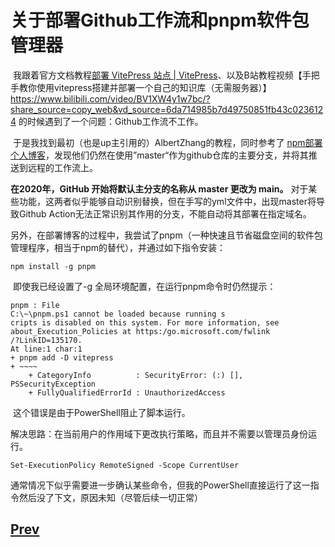 
# 关于部署Github工作流和pnpm软件包管理器



​	我跟着官方文档教程[部署 VitePress 站点 | VitePress](https://vitepress.dev/zh/guide/deploy)、以及B站教程视频【手把手教你使用vitepress搭建并部署一个自己的知识库（无需服务器）】 https://www.bilibili.com/video/BV1XW4y1w7bc/?share_source=copy_web&vd_source=6da714985b7d49750851fb43c0236124
    的时候遇到了一个问题：Github工作流不工作。

​	于是我找到最初（也是up主引用的）AlbertZhang的教程，同时参考了 <a href="https://helloahao096.github.io/helloahao/posts/GitHub Action一键部署个人博客.html">npm部署个人博客</a>，发现他们仍然在使用”master“作为github仓库的主要分支，并将其推送到远程的工作流上。

​**在2020年，GitHub 开始将默认主分支的名称从 master 更改为 main。** 对于某些功能，这两者似乎能够自动识别替换，但在手写的yml文件中，出现master将导致Github Action无法正常识别其作用的分支，不能自动将其部署在指定域名。

​	另外，在部署博客的过程中，我尝试了pnpm（一种快速且节省磁盘空间的软件包管理程序，相当于npm的替代），并通过如下指令安装：

```
npm install -g pnpm
```

​	即使我已经设置了-g 全局环境配置，在运行pnpm命令时仍然提示：

```
pnpm : File 
C:\~\pnpm.ps1 cannot be loaded because running s
cripts is disabled on this system. For more information, see about_Execution_Policies at https:/go.microsoft.com/fwlink
/?LinkID=135170.
At line:1 char:1
+ pnpm add -D vitepress
+ ~~~~
    + CategoryInfo          : SecurityError: (:) [], PSSecurityException
    + FullyQualifiedErrorId : UnauthorizedAccess
```

​	这个错误是由于PowerShell阻止了脚本运行。

​	解决思路：在当前用户的作用域下更改执行策略，而且并不需要以管理员身份运行。

```
Set-ExecutionPolicy RemoteSigned -Scope CurrentUser

```

​	通常情况下似乎需要进一步确认某些命令，但我的PowerShell直接运行了这一指令然后没了下文，原因未知（尽管后续一切正常）
  
## [Prev](../LaTeX.html)